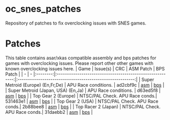 # oc_snes_patches
Repository of patches to fix overclocking issues with SNES games.

# Patches
This table contains asar/xkas compatible assembly and bps patches for games with overclocking issues. Please report other other games with known overclocking issues here.
| Game                               | Issue(s)                       | CRC      | ASM Patch                                                 | BPS Patch                                                 |
| -                                  | -                              |:--------:|:---------------------------------------------------------:|:---------------------------------------------------------:|
| Super Metroid (Europe) (En,Fr,De)  | APU Race conditions.           | ad2cbf9c | [asm](Super%20Metroid%20(Europe)%20(En%2CFr%2CDe).asm)    | [bps](Super%20Metroid%20(Europe)%20(En%2CFr%2CDe).bps)    |
| Super Metroid (Japan, USA) (En,Ja) | APU Race conditions.           | d63ed5f8 | [asm](Super%20Metroid%20(Japan%2C%20USA)%20(En%2CJa).asm) | [bps](Super%20Metroid%20(Japan%2C%20USA)%20(En%2CJa).bps) |
| Top Gear 2 (Europe)                | NTSC/PAL Check. APU Race conds.| 531463e1 | [asm](Top%20Gear%202%20(Europe).asm)                      | [bps](Top%20Gear%202%20(Europe).bps)                      |
| Top Gear 2 (USA)                   | NTSC/PAL Check. APU Race conds.| 2b88bee8 | [asm](Top%20Gear%202%20(USA).asm)                         | [bps](Top%20Gear%202%20(USA).bps)                         |
| Top Racer 2 (Japan)                | NTSC/PAL Check. APU Race conds.| 31daebb2 | [asm](Top%20Rally%202%20(Japan).asm)                      | [bps](Top%20Rally%202%20(Japan).bps)                      |

 
